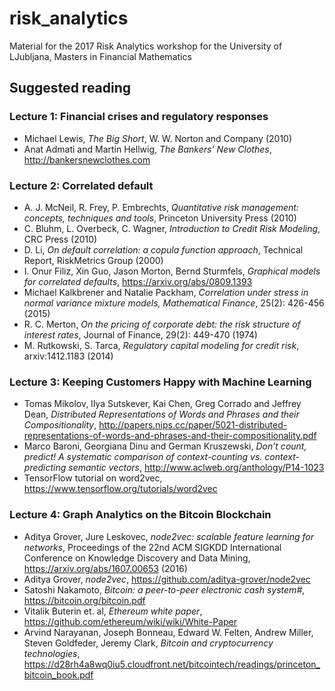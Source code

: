 
# risk_analytics
Material for the 2017 Risk Analytics workshop for the University of LJubljana, Masters in Financial Mathematics

## Suggested reading

### Lecture 1: Financial crises and regulatory responses

* Michael Lewis, *The Big Short*, W. W. Norton and Company (2010)
* Anat Admati and Martin Hellwig, *The Bankers' New Clothes*, http://bankersnewclothes.com

### Lecture 2: Correlated default
* A. J. McNeil, R. Frey, P. Embrechts, *Quantitative risk management:
  concepts, techniques and tools*, Princeton University Press (2010)
* C. Bluhm, L. Overbeck, C. Wagner, *Introduction to Credit Risk
Modeling*, CRC Press (2010)
* D. Li, *On default correlation: a copula function approach*,
  Technical Report, RiskMetrics Group (2000)
* I. Onur Filiz, Xin Guo, Jason Morton, Bernd Sturmfels, *Graphical
models for correlated defaults*, https://arxiv.org/abs/0809.1393
* Michael Kalkbrener and Natalie Packham, *Correlation under stress in
  normal variance mixture models, Mathematical Finance*, 25(2):
  426-456 (2015)
* R. C. Merton, *On the pricing of corporate debt: the risk structure
of interest rates*, Journal of Finance, 29(2): 449-470 (1974)
* M. Rutkowski, S. Tarca, *Regulatory capital modeling for credit
  risk*, arxiv:1412.1183 (2014)

### Lecture 3: Keeping Customers Happy with Machine Learning

* Tomas Mikolov, Ilya Sutskever, Kai Chen, Greg Corrado and Jeffrey Dean,
*Distributed Representations of Words and Phrases and their Compositionality*,
http://papers.nips.cc/paper/5021-distributed-representations-of-words-and-phrases-and-their-compositionality.pdf
* Marco Baroni, Georgiana Dinu and German Kruszewski, *Don’t count,
predict! A systematic comparison of context-counting
vs. context-predicting semantic vectors*,
http://www.aclweb.org/anthology/P14-1023
* TensorFlow tutorial on word2vec,  https://www.tensorflow.org/tutorials/word2vec

### Lecture 4: Graph Analytics on the Bitcoin Blockchain

* Aditya Grover, Jure Leskovec, *node2vec: scalable feature learning
  for networks*, Proceedings of the 22nd ACM SIGKDD International
  Conference on Knowledge Discovery and Data Mining,
  https://arxiv.org/abs/1607.00653 (2016)
* Aditya Grover, *node2vec*, https://github.com/aditya-grover/node2vec
* Satoshi Nakamoto, *Bitcoin: a peer-to-peer electronic cash system#*, https://bitcoin.org/bitcoin.pdf
* Vitalik Buterin et. al, *Ethereum white paper*, https://github.com/ethereum/wiki/wiki/White-Paper
* Arvind Narayanan, Joseph Bonneau, Edward W. Felten, Andrew Miller, Steven Goldfeder, Jeremy Clark, *Bitcoin and cryptocurrency technologies*, https://d28rh4a8wq0iu5.cloudfront.net/bitcointech/readings/princeton_bitcoin_book.pdf
